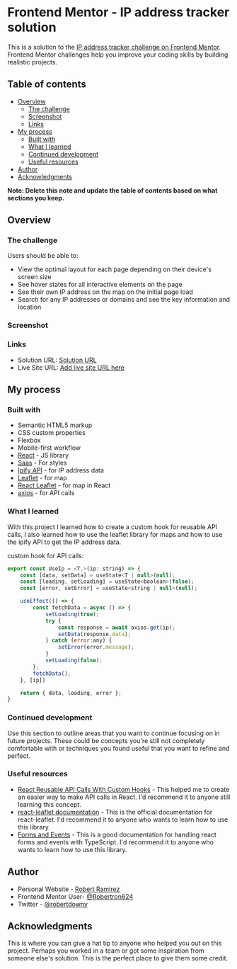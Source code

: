 # Frontend Mentor - IP address tracker solution

This is a solution to the [IP address tracker challenge on Frontend Mentor](https://www.frontendmentor.io/challenges/ip-address-tracker-I8-0yYAH0). Frontend Mentor challenges help you improve your coding skills by building realistic projects. 

## Table of contents

- [Overview](#overview)
  - [The challenge](#the-challenge)
  - [Screenshot](#screenshot)
  - [Links](#links)
- [My process](#my-process)
  - [Built with](#built-with)
  - [What I learned](#what-i-learned)
  - [Continued development](#continued-development)
  - [Useful resources](#useful-resources)
- [Author](#author)
- [Acknowledgments](#acknowledgments)

**Note: Delete this note and update the table of contents based on what sections you keep.**

## Overview

### The challenge

Users should be able to:

- View the optimal layout for each page depending on their device's screen size
- See hover states for all interactive elements on the page
- See their own IP address on the map on the initial page load
- Search for any IP addresses or domains and see the key information and location

### Screenshot

### Links

- Solution URL: [Solution URL](https://github.com/Robertron624/ip-address-tracker)
- Live Site URL: [Add live site URL here](https://your-live-site-url.com)

## My process

### Built with

- Semantic HTML5 markup
- CSS custom properties
- Flexbox
- Mobile-first workflow
- [React](https://reactjs.org/) - JS library
- [Saas](https://sass-lang.com/) - For styles
- [Ipify API](https://geo.ipify.org/) - for IP address data
- [Leaflet](https://leafletjs.com/) - for map
- [React Leaflet](https://react-leaflet.js.org/) - for map in React
- [axios](https://www.npmjs.com/package/axios) - for API calls

### What I learned

With this project I learned how to create a custom hook for reusable API calls, I also learned how to use the leaflet library for maps and how to use the ipify API to get the IP address data.

custom hook for API calls:
```js
export const UseIp = <T,>(ip: string) => {
    const [data, setData] = useState<T | null>(null);
    const [loading, setLoading] = useState<boolean>(false);
    const [error, setError] = useState<string | null>(null);

    useEffect(() => {
        const fetchData = async () => {
            setLoading(true);
            try {
                const response = await axios.get(ip);
                setData(response.data);
            } catch (error:any) {
                setError(error.message);
            }
            setLoading(false);
        };
        fetchData();
    }, [ip])

    return { data, loading, error };
}
```

### Continued development

Use this section to outline areas that you want to continue focusing on in future projects. These could be concepts you're still not completely comfortable with or techniques you found useful that you want to refine and perfect.

### Useful resources

- [React Reusable API Calls With Custom Hooks](https://betterprogramming.pub/react-reusable-api-calls-with-custom-hooks-typescript-obviously-a62fda7df1b6) - This helped me to create an easier way to make API calls in React. I'd recommend it to anyone still learning this concept.
- [react-leaflet documentation](https://react-leaflet.js.org/docs/start-setup/) - This is the official documentation for react-leaflet. I'd recommend it to anyone who wants to learn how to use this library.
- [Forms and Events](https://react-typescript-cheatsheet.netlify.app/docs/basic/getting-started/forms_and_events/) - This is a good documentation for handling react forms and events with TypeScript. I'd recommend it to anyone who wants to learn how to use this library. 

## Author

- Personal Website - [Robert Ramirez](https://robert-ramirez.netlify.app)
- Frontend Mentor User- [@Robertron624](https://www.frontendmentor.io/profile/Robertron624)
- Twitter - [@robertdowny](https://www.twitter.com/robertdowny)

## Acknowledgments

This is where you can give a hat tip to anyone who helped you out on this project. Perhaps you worked in a team or got some inspiration from someone else's solution. This is the perfect place to give them some credit.